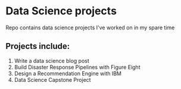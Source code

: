 # Data Science projects
Repo contains data science projects I've worked on in my spare time



## Projects include:
1. Write a data science blog post
2. Build Disaster Response Pipelines with Figure Eight
3. Design a Recommendation Engine with IBM 
4. Data Science Capstone Project 
